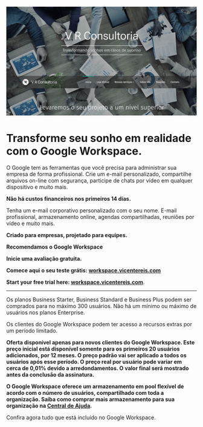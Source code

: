 <!-- Background Image -->
<p align="center">
  <img src="https://github.com/Vicente-Reis/vr_imagens/blob/main/V%20R%20Consultoria%20-%20fundo%20000.png" alt="Background Image" />
</p>

<!-- Texto -->
# Transforme seu sonho em realidade com o Google Workspace.

O Google tem as ferramentas que você precisa para administrar sua empresa de forma profissional. Crie um e-mail personalizado, compartilhe arquivos on-line com segurança, participe de chats por vídeo em qualquer dispositivo e muito mais.

**Não há custos financeiros nos primeiros 14 dias.**

Tenha um e-mail corporativo personalizado com o seu nome. E-mail profissional, armazenamento online, agendas compartilhadas, reuniões por vídeo e muito mais.

**Criado para empresas, projetado para equipes.**

**Recomendamos o Google Workspace**

**Inicie uma avaliação gratuita.**

**Comece aqui o seu teste grátis: [workspace.vicentereis.com](https://workspace.vicentereis.com)**

**Start your free trial here: [workspace.vicentereis.com](https://workspace.vicentereis.com)**.

---

Os planos Business Starter, Business Standard e Business Plus podem ser comprados para no máximo 300 usuários. Não há um mínimo ou máximo de usuários nos planos Enterprise.

Os clientes do Google Workspace podem ter acesso a recursos extras por um período limitado.

**Oferta disponível apenas para novos clientes do Google Workspace. Este preço inicial está disponível somente para os primeiros 20 usuários adicionados, por 12 meses. O preço padrão vai ser aplicado a todos os usuários após esse período. O preço real por usuário pode variar em cerca de 0,01% devido a arredondamentos. O valor final será mostrado antes da conclusão da assinatura.**

**O Google Workspace oferece um armazenamento em pool flexível de acordo com o número de usuários, compartilhado com toda a organização. Saiba como comprar mais armazenamento para sua organização na [Central de Ajuda](https://support.google.com/a/answer/1726914).**

Confira agora tudo que está incluído no Google Workspace.


